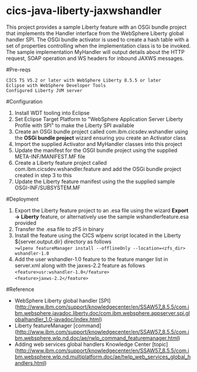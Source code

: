 # cics-java-liberty-jaxwshandler

This project provides a sample Liberty feature with an OSGi bundle project that implements the Handler interface from the WebSphere
Liberty global handler SPI.
The OSGi bundle activator is used to create a hash table with a set of properties controlling when the implementation class is to be invoked.
The sample implementation MyHandler will output details about the HTTP request, SOAP operation and WS headers for inbound JAXWS messages.


#Pre-reqs

    CICS TS V5.2 or later with WebSphere Liberty 8.5.5 or later
    Eclipse with WebSphere Developer Tools 
    Configured Liberty JVM server

#Configuration

1. Install WDT tooling into Eclipse
2. Set Eclipse Target Platform to "WebSphere Application Server Liberty Profile with SPI" to make the Liberty SPI available
3. Create an OSGi bundle project called com.ibm.cicsdev.wshandler using the **OSGi bundle project** wizard  ensuring you create an Activator class
4. Import the supplied Activator and MyHandler classes into this project
5. Update the manifest for the OSGI bundle project using the supplied META-INF/MANIFEST.MF file
6. Create a Liberty feature project called com.ibm.cicsdev.wshandler.feature and add the OSGi bundle project created in step 3 to this
7. Update the Liberty feature manifest using the the supplied sample OSGI-INF/SUBSYSTEM.MF 

#Deployment
1. Export the Liberty feature project to an .esa file using the wizard **Export -> Liberty** feature, or alternatively use the sample wshandlerfeature.esa
provided
2. Transfer the .esa file to zFS in binary
3. Install the feature using the CICS wlpenv script located in the Liberty ${server.output.dir} directory as follows  
     `>wlpenv featureManager install --offlineOnly --location=<zfs_dir> wshandler-1.0 `  
4. Add the user wshandler-1.0 feature to the feature manger list in server.xml along with the jaxws-2.2 feature as follows  
     `<feature>usr:wshandler-1.0</feature> `    
     `<feature>jaxws-2.2</feature> `
  


#Reference

* WebSphere Liberty global handler [SPI] (http://www.ibm.com/support/knowledgecenter/en/SSAW57_8.5.5/com.ibm.websphere.javadoc.liberty.doc/com.ibm.websphere.appserver.spi.globalhandler_1.0-javadoc/index.html)
* Liberty featureManager [command] (http://www.ibm.com/support/knowledgecenter/en/SSAW57_8.5.5/com.ibm.websphere.wlp.nd.doc/ae/rwlp_command_featuremanager.html)
* Adding web services global handlers Knowledge Center [topic] (http://www.ibm.com/support/knowledgecenter/en/SSAW57_8.5.5/com.ibm.websphere.wlp.nd.multiplatform.doc/ae/twlp_web_services_global_handlers.html)



